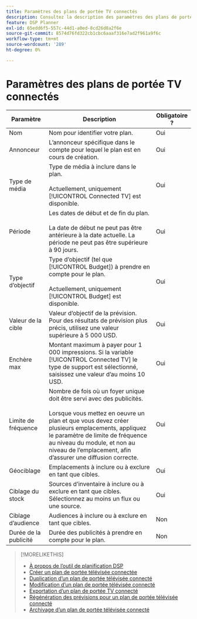 ```yaml
---
title: Paramètres des plans de portée TV connectés
description: Consultez la description des paramètres des plans de portée de la télévision connectée.
feature: DSP Planner
exl-id: 65edd6f5-557c-44d1-a0ed-8cd26d8a2f6e
source-git-commit: 8574d76fd322cb1cbc6aaaf316e7ad2f961a9f6c
workflow-type: tm+mt
source-wordcount: '289'
ht-degree: 0%

---
```


# Paramètres des plans de portée TV connectés

| Paramètre | Description | Obligatoire ? |
| --- | --- | --- |
| Nom | Nom pour identifier votre plan. | Oui |
| Annonceur | L’annonceur spécifique dans le compte pour lequel le plan est en cours de création. | Oui |
| Type de média | Type de média à inclure dans le plan.<br><br>Actuellement, uniquement [!UICONTROL Connected TV] est disponible. | Oui |
| Période | Les dates de début et de fin du plan.<br><br>La date de début ne peut pas être antérieure à la date actuelle. La période ne peut pas être supérieure à 90 jours. | Oui |
| Type d’objectif | Type d’objectif (tel que [!UICONTROL Budget]) à prendre en compte pour le plan.<br><br>Actuellement, uniquement [!UICONTROL Budget] est disponible. | Oui |
| Valeur de la cible | Valeur d’objectif de la prévision. Pour des résultats de prévision plus précis, utilisez une valeur supérieure à 5 000 USD. | Oui |
| Enchère max | Montant maximum à payer pour 1 000 impressions. Si la variable [!UICONTROL Connected TV] le type de support est sélectionné, saisissez une valeur d’au moins 10 USD. | Oui |
| Limite de fréquence | Nombre de fois où un foyer unique doit être servi avec des publicités.<br><br>Lorsque vous mettez en oeuvre un plan et que vous devez créer plusieurs emplacements, appliquez le paramètre de limite de fréquence au niveau du module, et non au niveau de l’emplacement, afin d’assurer une diffusion correcte. | Oui |
| Géociblage | Emplacements à inclure ou à exclure en tant que cibles. | Oui |
| Ciblage du stock | Sources d’inventaire à inclure ou à exclure en tant que cibles. Sélectionnez au moins un flux ou une source. | Oui |
| Ciblage d’audience | Audiences à inclure ou à exclure en tant que cibles. | Non |
| Durée de la publicité | Durée des publicités à prendre en compte pour le plan. | Non |

>[!MORELIKETHIS]
>
>* [À propos de l’outil de planification DSP](planner-about.md)
>* [Créer un plan de portée télévisée connectée](planner-create.md)
>* [Duplication d’un plan de portée télévisée connecté](planner-duplicate.md)
>* [Modification d’un plan de portée télévisée connecté](planner-edit.md)
>* [Exportation d’un plan de portée TV connecté](planner-export.md)
>* [Régénération des prévisions pour un plan de portée télévisée connecté](planner-forecast.md)
>* [Archivage d’un plan de portée télévisée connecté](planner-archive.md)

